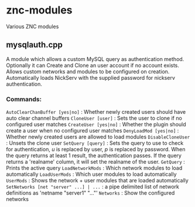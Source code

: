# znc-modules
Various ZNC modules


## mysqlauth.cpp

A module which allows a custom MySQL query as authentication method. Optionally it can Create and Clone an user account if no account exists. Allows custom networks and modules to be configured on creation. Automatically loads NickServ with the supplied password for nickserv authentication.

### Commands:

`AutoClearChanBuffer [yes|no]` : Whether newly created users should have auto clear channel buffers
`CloneUser [user]` : Sets the user to clone if no configured user matches
`CreateUser [yes|no]` : Whether the plugin should create a user when no configured user matches
`DenyLoadMod [yes|no]` : Whether newly created users are allowed to load modules
`DisableCloneUser` : Unsets the clone user
`SetQuery [query]` : Sets the query to use to check for authentication, $u$ is replaced by user, $p$ is replaced by password. When the query returns at least 1 result, the authentication passes. If the query returns a 'realname' column, it will set the realname of the user.
`GetQuery` : Prints the active query
`LoadNetworkMods` : Which network modules to load automatically
`LoadUserMods` : Which user modules to load automatically
`UserMods` : Shows the network + user modules that are loaded automatically
`SetNetworks [net "server" ...] | ...` : a pipe delimited list of network definitions as 'netname "server1" "..."'
`Networks` : Show the configured networks
